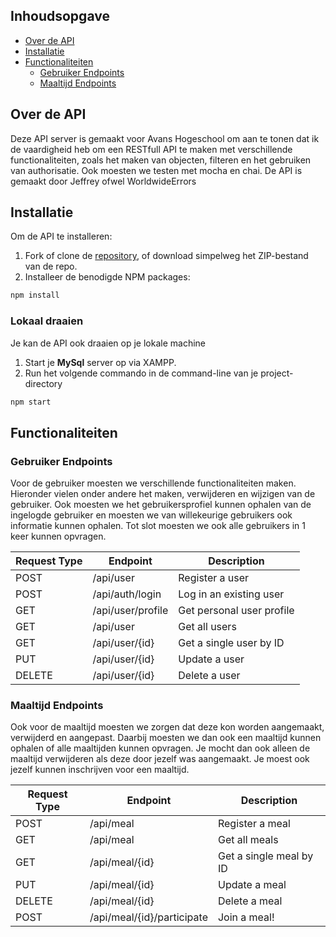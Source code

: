 ## Inhoudsopgave
 - [Over de API](#over-de-api)
 - [Installatie](#installatie)
 - [Functionaliteiten](#functionaliteiten)
    - [Gebruiker Endpoints](#gebruiker-endpoints)
    - [Maaltijd Endpoints](#maaltijd-endpoints)
  
## Over de API

Deze API server is gemaakt voor Avans Hogeschool om aan te tonen dat ik de vaardigheid heb om een RESTfull API te maken met verschillende functionaliteiten, zoals het maken van objecten, filteren en het gebruiken van authorisatie. Ook moesten we testen met mocha en chai. De API is gemaakt door Jeffrey ofwel WorldwideErrors

## Installatie

Om de API te installeren:

1. Fork of clone de [repository](https://github.com/WorldwideErrors/programmeren-4-2024), of download simpelweg het ZIP-bestand van de repo.
2. Installeer de benodigde NPM packages:

```bash
npm install
```

### Lokaal draaien

Je kan de API ook draaien op je lokale machine

1. Start je **MySql** server op via XAMPP.
2. Run het volgende commando in de command-line van je project-directory

```bash
npm start
```

## Functionaliteiten
### Gebruiker Endpoints
Voor de gebruiker moesten we verschillende functionaliteiten maken.
Hieronder vielen onder andere het maken, verwijderen en wijzigen van de gebruiker. Ook moesten we het gebruikersprofiel kunnen ophalen van de ingelogde gebruiker en moesten we van willekeurige gebruikers ook informatie kunnen ophalen. Tot slot moesten we ook alle gebruikers in 1 keer kunnen opvragen.

| Request Type | Endpoint           | Description                       |
|--------------|--------------------|-----------------------------------|
| POST         | /api/user          | Register a user                   |
| POST         | /api/auth/login    | Log in an existing user           |
| GET          | /api/user/profile  | Get personal user profile         |
| GET          | /api/user          | Get all users                     |
| GET          | /api/user/{id}     | Get a single user by ID           |
| PUT          | /api/user/{id}     | Update a user                     |
| DELETE       | /api/user/{id}     | Delete a user                     |

### Maaltijd Endpoints
Ook voor de maaltijd moesten we zorgen dat deze kon worden aangemaakt, verwijderd en aangepast. Daarbij moesten we dan ook een maaltijd kunnen ophalen of alle maaltijden kunnen opvragen. Je mocht dan ook alleen de maaltijd verwijderen als deze door jezelf was aangemaakt. Je moest ook jezelf kunnen inschrijven voor een maaltijd. 

| Request Type | Endpoint                   | Description                       |
|--------------|----------------------------|-----------------------------------|
| POST         | /api/meal                  | Register a meal                   |
| GET          | /api/meal                  | Get all meals                     |
| GET          | /api/meal/{id}             | Get a single meal by ID           |
| PUT          | /api/meal/{id}             | Update a meal                     |
| DELETE       | /api/meal/{id}             | Delete a meal                     |
| POST         | /api/meal/{id}/participate | Join a meal!
